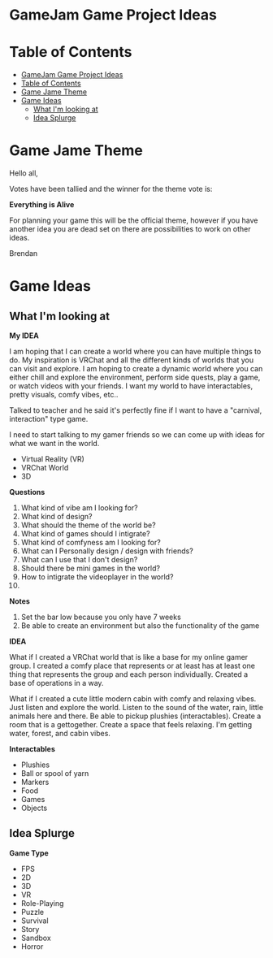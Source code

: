 # GameJam Game Project Ideas

# Table of Contents

- [GameJam Game Project Ideas](#gamejam-game-project-ideas)
- [Table of Contents](#table-of-contents)
- [Game Jame Theme](#game-jame-theme)
- [Game Ideas](#game-ideas)
  - [What I'm looking at](#what-im-looking-at)
  - [Idea Splurge](#idea-splurge)

# Game Jame Theme

Hello all,

Votes have been tallied and the winner for the theme vote is:

****Everything is Alive****

For planning your game this will be the official theme, however if you have another idea you are dead set on there are possibilities to work on other ideas.

Brendan

# Game Ideas

## What I'm looking at

**My IDEA**

I am hoping that I can create a world where you can have multiple things to do.  My inspiration is VRChat and all the different kinds of worlds that you can visit and explore.  I am hoping to create a dynamic world where you can either chill and explore the environment, perform side quests, play a game, or watch videos with your friends.  I want my world to have interactables, pretty visuals, comfy vibes, etc..

Talked to teacher and he said it's perfectly fine if I want to have a "carnival, interaction" type game.

I need to start talking to my gamer friends so we can come up with ideas for what we want in the world.

* Virtual Reality (VR)
* VRChat World
* 3D


**Questions**

1. What kind of vibe am I looking for?
2. What kind of design?
3. What should the theme of the world be?
4. What kind of games should I intigrate?
5. What kind of comfyness am I looking for?
6. What can I Personally design / design with friends?
7. What can I use that I don't design?
8. Should there be mini games in the world?
9. How to intigrate the videoplayer in the world?
10.

**Notes**

1. Set the bar low because you only have 7 weeks
2. Be able to create an environment but also the functionality of the game

**IDEA**

What if I created a VRChat world that is like a base for my online gamer group.  I created a comfy place that represents or at least has at least one thing that represents the group and each person individually.  Created a base of operations in a way.

What if I created a cute little modern cabin with comfy and relaxing vibes.  Just listen and explore the world.  Listen to the sound of the water, rain, little animals here and there.  Be able to pickup plushies (interactables).  Create a room that is a gettogether.  Create a space that feels relaxing.  I'm getting water, forest, and cabin vibes.

**Interactables**

* Plushies
* Ball or spool of yarn
* Markers
* Food
* Games
* Objects

## Idea Splurge

**Game Type**

* FPS
* 2D
* 3D
* VR
* Role-Playing
* Puzzle
* Survival
* Story
* Sandbox
* Horror
